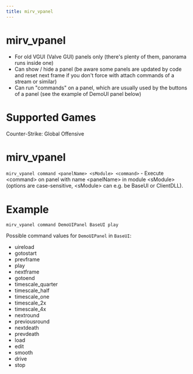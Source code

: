```yaml
---
title: mirv_vpanel
---
```


# mirv_vpanel

* For old VGUI (Valve GUI) panels only (there's plenty of them, panorama runs inside one)
* Can show / hide a panel (be aware some panels are updated by code and reset next frame if you don't force with attach commands of a stream or similar)
* Can run "commands" on a panel, which are usually used by the buttons of a panel (see the example of DemoUI panel below)

# Supported Games
Counter-Strike: Global Offensive

# mirv_vpanel
`mirv_vpanel command <panelName> <sModule> <command>` - Execute \<command\> on panel with name \<panelName\> in module \<sModule\> (options are case-sensitive, \<sModule\> can e.g. be BaseUI or ClientDLL).

# Example
`mirv_vpanel command DemoUIPanel BaseUI play`

Possible command values for `DemoUIPanel` in `BaseUI`:
* uireload
* gotostart
* prevframe
* play
* nextframe
* gotoend
* timescale_quarter
* timescale_half
* timescale_one
* timescale_2x
* timescale_4x
* nextround
* previousround
* nextdeath
* prevdeath
* load
* edit
* smooth
* drive
* stop